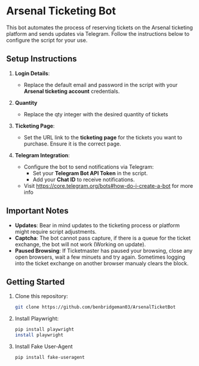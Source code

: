 # Arsenal Ticketing Bot

This bot automates the process of reserving tickets on the Arsenal ticketing platform and sends updates via Telegram. Follow the instructions below to configure the script for your use.

## Setup Instructions

1. **Login Details**:
   - Replace the default email and password in the script with your **Arsenal ticketing account** credentials.

2. **Quantity**
   - Replace the qty integer with the desired quantity of tickets
   
4. **Ticketing Page**:
   - Set the URL link to the **ticketing page** for the tickets you want to purchase. Ensure it is the correct page.

5. **Telegram Integration**:
   - Configure the bot to send notifications via Telegram:
     - Set your **Telegram Bot API Token** in the script.
     - Add your **Chat ID** to receive notifications.
   - Visit https://core.telegram.org/bots#how-do-i-create-a-bot for more info

## Important Notes

- **Updates**: Bear in mind updates to the ticketing process or platform might require script adjustments.
- **Captcha**: The bot cannot pass capture, if there is a queue for the ticket exchange, the bot will not work (Working on update).
- **Paused Browsing**: If Ticketmaster has paused your browsing, close any open browsers, wait a few minuets and try again. Sometimes logging into the ticket exchange on another browser manualy clears the block.

## Getting Started

1. Clone this repository:
   ```bash
   git clone https://github.com/benbridgeman03/ArsenalTicketBot
   ```
2. Install Playwright:
   ```bash
   pip install playwright
   install playwright
   ```
3. Install Fake User-Agent
   ```bash
   pip install fake-useragent
   ```
